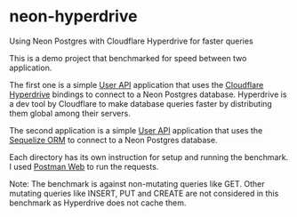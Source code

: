# neon-hyperdrive
Using Neon Postgres with Cloudflare Hyperdrive for faster queries


This is a demo project that benchmarked for speed between two application.

The first one is a simple [User API](/neon/) application that uses the [Cloudflare Hyperdrive](https://developers.cloudflare.com/hyperdrive/) bindings to connect to a Neon Postgres database. Hyperdrive is a dev tool by Cloudflare to make database queries faster by distributing them global among their servers.

The second application is a simple [User API](/native-pg/) application that uses the [Sequelize ORM](https://sequelize.org/) to connect to a Neon Postgres database.

Each directory has its own instruction for setup and running the benchmark. I used [Postman Web](https://go.postman.co/home) to run the requests.

Note: The benchmark is against non-mutating queries like GET. Other mutating queries like INSERT, PUT and CREATE are not considered in this benchmark as Hyperdrive does not cache them.